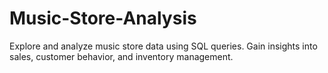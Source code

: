# Music-Store-Analysis
Explore and analyze music store data using SQL queries. Gain insights into sales, customer behavior, and inventory management.
